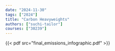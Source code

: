 ```yaml
---
date: "2024-11-30"
tags: ["2024"]
title: "Carbon Heavyweights"
authors: ["suchi-tailor"]
courses: ["30239"]
---
```


{{< pdf src="final_emissions_infographic.pdf" >}}
